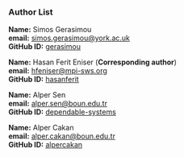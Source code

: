 
### Author List

**Name:** Simos Gerasimou  
**email:** simos.gerasimou@york.ac.uk  
**GitHub ID:** [gerasimou](https://github.com/gerasimou)  

**Name:** Hasan Ferit Eniser (**Corresponding author**)  
**email:** hfeniser@mpi-sws.org  
**GitHub ID:** [hasanferit](https://github.com/hasanferit)  

**Name:** Alper Sen  
**email:** alper.sen@boun.edu.tr  
**GitHub ID:** [dependable-systems](https://github.com/dependable-systems)   

**Name:** Alper Cakan  
**email:** alper.cakan@boun.edu.tr  
**GitHub ID:** [alpercakan](https://github.com/alpercakan)  
